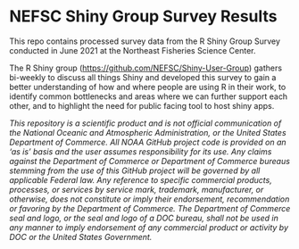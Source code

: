 # NEFSC Shiny Group Survey Results 

This repo contains processed survey data from the R Shiny Group Survey conducted in June 2021 at the Northeast Fisheries Science Center. 

The R Shiny group (https://github.com/NEFSC/Shiny-User-Group) gathers bi-weekly to discuss all things Shiny and developed this survey to gain a better understanding of how and where people are using R in their work, to identify common bottlenecks and areas where we can further support each other, and to highlight the need for public facing tool to host shiny apps.

*This repository is a scientific product and is not official communication of the National Oceanic and Atmospheric Administration, or the United States Department of Commerce. All NOAA GitHub project code is provided on an ‘as is’ basis and the user assumes responsibility for its use. Any claims against the Department of Commerce or Department of Commerce bureaus stemming from the use of this GitHub project will be governed by all applicable Federal law. Any reference to specific commercial products, processes, or services by service mark, trademark, manufacturer, or otherwise, does not constitute or imply their endorsement, recommendation or favoring by the Department of Commerce. The Department of Commerce seal and logo, or the seal and logo of a DOC bureau, shall not be used in any manner to imply endorsement of any commercial product or activity by DOC or the United States Government.*
